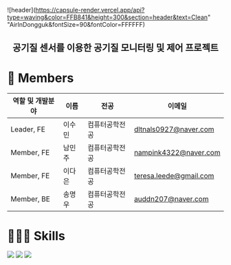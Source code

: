 ![header](https://capsule-render.vercel.app/api?type=waving&color=FFB841&height=300&section=header&text=Clean" "AirInDongguk&fontSize=90&fontColor=FFFFFF)

<h2 align="center">공기질 센서를 이용한 공기질 모니터링 및 제어 프로젝트</h2>

<h1>👋 Members</h1>

| 역할 및 개발분야 | 이름 | 전공 | 이메일 |
| --- | --- | --- | --- |
| Leader, FE | 이수민 | 컴퓨터공학전공 | dltnals0927@naver.com |
| Member, FE | 남민주 | 컴퓨터공학전공 | nampink4322@naver.com |
| Member, FE | 이다은 | 컴퓨터공학전공 | teresa.leede@gmail.com |
| Member, BE | 송명우 | 컴퓨터공학전공 | auddn207@naver.com |

<h1>🧑🏻‍💻 Skills</h1>

<p>
    <img src="https://img.shields.io/badge/JavaScript-F7DF1E?style=for-the-badge&logo=JavaScript&logoColor=white">
    <img src="https://img.shields.io/badge/Css3-1572B6?style=for-the-badge&logo=Css3&logoColor=white">
    <img src="https://img.shields.io/badge/react-%2320232a.svg?style=for-the-badge&logo=react&logoColor=%2361DAFB">
</p>
